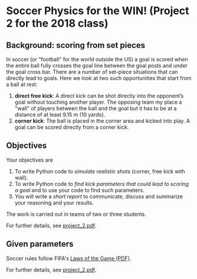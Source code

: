 # Soccer Physics for the WIN! (Project 2 for the 2018 class)

## Background: scoring from set pieces

In soccer (or "football" for the world outside the US) a goal is scored when the entire ball fully crosses the goal line between the goal posts and under the goal cross bar. There are a number of set-piece situations that can directly lead to goals. Here we look at two such opportunities that start from a ball at rest:

1. **direct free kick**: A direct kick can be shot directly into the opponent’s goal without touching another player. The opposing team my place a "wall" of players between the ball and the goal but it has to be at a distance of at least 9.15 m (10 yards).
2. **corner kick**: The ball is placed in the corner area and kicked into play. A goal can be scored directly from a corner kick.



## Objectives 

Your objectives are
1. To write Python code to  _simulate realistic shots_ (corner, free kick with wall).
2. To write Python code to _find kick parameters that could lead to scoring a goal_ and to use your code to find such parameters.
3. You will write a _short report_ to communicate, discuss and summarize your reasoning and your results.

The work is carried out in teams of two or three students. 

For further details, see [project_2.pdf](problem/project_2.pdf).


## Given parameters

Soccer rules follow FIFA's [Laws of the Game (PDF)](http://www.fifa.com/mm/document/footballdevelopment/refereeing/02/36/01/11/lawsofthegameweben%5fneutral.pdf).

For further details, see [project_2.pdf](problem/project_2.pdf).



